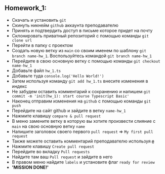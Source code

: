 ## Homework_1:
+ Скачать и установить `git`
+ Скинуть никнейм `github` аккаунта преподавателю
+ Принять и подтвердить доступ в письме которое придет на почту
+ Склонировать приватный репозиторий с помощью команды `git clone url`
+ Перейти в папку с проектом
+ Создать новую ветку из `main` со своим именем по шаблону `git branch name-hw_1`. Воспользуйтесь командой `git branch name-hw_1`
+ Перейдите в свою основную ветку с помощью команды `git checkout name-hw_1`
+ Добавьте файл `hw_1.ts`
+ Добавьте туда `console.log('Hello World!')`
+ Затем используя команду `git add hw_1.ts` внесите изменения в индекс
+ Не забудем оставить комментарий к сохранению и напишем `git commit -m 'init(hw_1): start course Typescript Basic'`
+ Наконец отправим изменения на `github` с помощью команды `git push`
+ Перейдите на сайт github и зайдите в ветку `name-hw_1`
+ Нажмите клавишу `compare & pull request`
+ В меню замените ветку в которую вы хотите произвести слияние с `main` на свою основную ветку `name`
+ Напишите заголовок своего первого `pull request` => `My first pull request`
+ Также можете оставить комментарий преподавателю используя **`@`**
+ Нажмите клавишу `Create pull request`
+ Перейдите во вкладку `Pull requests`
+ Найдите там ваш `Pull request` и зайдите в него
+ В правом меню найдите `labels` и установите флаг `ready for review`
+ **'MISSION DONE!'**
